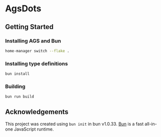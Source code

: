 # AgsDots

## Getting Started

### Installing AGS and Bun

```bash
home-manager switch --flake .
```

### Installing type definitions

```bash
bun install
```

### Building

```bash
bun run build
```

## Acknowledgements

This project was created using `bun init` in bun v1.0.33. [Bun](https://bun.sh) is a fast all-in-one JavaScript runtime.
